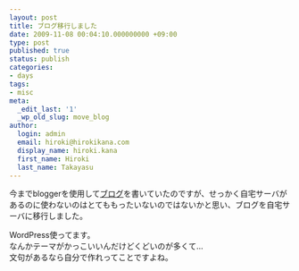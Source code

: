 ```yaml
---
layout: post
title: ブログ移行しました
date: 2009-11-08 00:04:10.000000000 +09:00
type: post
published: true
status: publish
categories:
- days
tags:
- misc
meta:
  _edit_last: '1'
  _wp_old_slug: move_blog
author:
  login: admin
  email: hiroki@hirokikana.com
  display_name: hiroki.kana
  first_name: Hiroki
  last_name: Takayasu
---
```

今までbloggerを使用して[ブログ](http://hirokikana.blogspot.com)を書いていたのですが、せっかく自宅サーバがあるのに使わないのはとてももったいないのではないかと思い、ブログを自宅サーバに移行しました。

WordPress使ってます。  
なんかテーマがかっこいいんだけどくどいのが多くて…  
文句があるなら自分で作れってことですよね。
